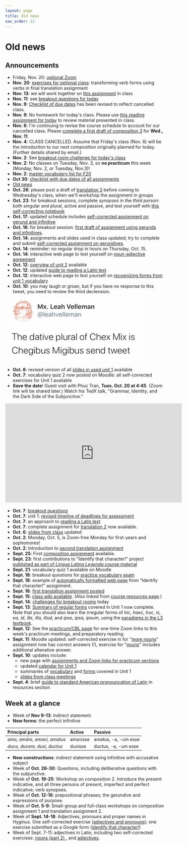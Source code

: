 ```yaml
---
layout: page
title: Old news
nav_order: 12
---
```



# Old news

## Announcements


- Friday, Nov. 20:   [optional Zoom](../assignments/optional1/)
- **Nov. 20**: [exercises for optional class](../breakouts/): transforming verb forms using verbs in final translation assignment
- **Nov. 13**: we will work together on [this assignment](../assignments/subjunctive2/) in class
- **Nov. 11**: see [breakout questions for today](../breakouts/)
- **Nov. 9**:  [Checklist of due dates](../checklist/) has been revised to reflect cancelled class.
- **Nov. 9**:  No homework for today's class.  Please use [this reading assignment for today](../assignments/indirect/) to review material presented in class.
- **Nov. 6**:  I'm continuing to revise the course schedule to account for our cancelled class. Please [complete a first draft of composition 3](../assignments/composition3/) for **Wed., Nov. 11**.
- **Nov. 4**: CLASS CANCELLED. Assume that Friday's class (Nov. 6) will be the introduction to our next composition originally planned for today. (Further details shared by email.)
- **Nov. 2**: See [breakout room challenge for today's class](../breakouts/)
- **Nov. 2**:  No classes on Tuesday, Nov. 3, so **no practicum** this week (Monday, Nov. 2, or Tuesday, Nov.3)!
- **Nov. 2**:  [master vocabulary list for F20](https://lingualatina.github.io/textbook/vocabulary/00-master/)
- **Oct 30**: [checklist with due dates of all assignments](../checklist/)
- [Old news](../oldnews/)
- **Oct. 26**: please post a draft of [translation 3](../assignments/translation3/) before coming to Wednesday's class, when we'll workshop the assignment in groups
- **Oct. 23**: for breakout sessions, complete *synopses* in the *third person*: both singular and plural, active and passive, and test yourself with [this self-correcting notebook](https://observablehq.com/@neelsmith/lingua-latina-legenda-unit-2-verb-synopsis?collection=@neelsmith/l3)
- **Oct. 17**:  updated schedule includes
[self-corrected assignment on gerund and infinitive](../assignments/review-verbal-nouns/)
- **Oct. 16**: for breakout session: [first draft of assignment using gerunds and infinitives](../assignments/gerund/exercise/).
- **Oct. 14**: assignments and slides used in class updated;  try to complete and submit [self-corrected assignment on gerundives](../assignments/gerundive/exercise/).
- **Oct. 14**: reminder: no regular drop in hours on Thursday, Oct. 15.
- **Oct. 14**: interactive web page to test yourself on [noun-adjective agreement](https://observablehq.com/@neelsmith/lingua-latina-legenda-unit-1-quiz-yourself-on-forms)
- **Oct. 12**: [overview of unit 2](../schedule/part2/) available
- **Oct. 12**: updated [guide to reading a Latin text](../reading/)
- **Oct. 12**: interactive web page to test yourself on [recognizing forms from unit 1 vocabulary](https://observablehq.com/@neelsmith/lingua-latina-legenda-test-yourself-on-unit-1-vocabulary?collection=@neelsmith/l3)
- **Oct. 10**:  you  may laugh or groan, but if you have no response to this tweet, you need to review the third declension.


![chexmix](../imgs/chexmix.png)

- **Oct. 8**:  revised version of all [slides in used unit 1](../slides/) available
- **Oct. 7**:  vocabulary quiz 2 now posted on Moodle: all self-corrected exercises for Unit 1 available
- **Save the date**!  Guest visit with Phuc Tran, **Tues. Oct. 20 at 4:45**.  (Zoom link will be shared later.)  Watch his TedX talk, "Grammar, Identity, and the Dark Side of the Subjunctive."  

<iframe width="560" height="315" src="https://www.youtube.com/embed/zeSVMG4GkeQ" frameborder="0" allow="accelerometer; autoplay; clipboard-write; encrypted-media; gyroscope; picture-in-picture" allowfullscreen></iframe>

- **Oct. 7**: [breakout questions](../breakouts/)
- **Oct. 7**: unit 1: [revised timeline of deadlines for assessment](../schedule/part1/timeline/)
- **Oct. 7**: an approach to [reading a Latin text](../reading/)
- **Oct. 7**: complete assignment for [translation 2](../assignments/translation2/) now available.
- **Oct. 6**: [slides from class](../slides/) updated
- **Oct. 2**: Monday, Oct. 5, is Zoom-free Monday for first-years and sophomores!
- **Oct. 2**: Introduction to [second translation assignment](../assignments/translation2/)
- **Sept. 25**:  First [composition assignment](../assignments/composition1/) available.
- **Sept. 23**: first contributions to "Identify that character!" project [published as part of *Lingua Latina Legenda* course material](https://lingualatina.github.io/courses/)
- **Sept. 21**: vocabulary quiz 1 available on Moodle
- **Sept. 18**: breakout questions for [practice vocabulary exam](../breakouts/)
- **Sept. 18**: example of [automatically formatted web page](../assignments/prosopography/sampleoutput/) from "Identify that character!" assignment.
- **Sept. 16**:  [first translation assignment posted](../assignments/translation1/)
- **Sept. 15**:  [class wiki available](../wiki/). (Also linked from [course resources page](../resources/).)
- **Sept. 14**:  [challenges for breakout rooms](../breakouts) today
- **Sept. 13**:   [Summary of regular forms](../schedule/part1/forms/) covered in Unit 1 now complete.  Note that you should also learn the irregular forms of *hic, haec, hoc*, *is, ea, id*, *ille, illa, illud*, and *ipse, ipsa, ipsum*, using the [paradigms in the L3 textbook](https://lingualatina.github.io/textbook/reference/pronouns-paradigms/).
- **Sept. 12**:  See the [practicum/CBL page](../practicum/) for one-time Zoom links to this week's practicum meetings, and preparatory reading.
- **Sept. 11**:  Moodle updated: self-corrected exercise in  for "[more nouns](assignments/nouns2/exercise/)" assignment now has correct answers (!), exercise for "[nouns](assignments/nouns/exercise/)" includes additional altenative answer.
- **Sept. 10**: updates include:
    - new page with [assignments and Zoom links for practicum sections](../practicum/)
    - updated [calendar for Unit 1](../schedule/part1/schedule/)
    - summaries of [vocabulary](schedule/part1/vocab/) and [forms](schedule/part1/forms/) covered in Unit 1
    - [slides from class meetings](../slides/)
- **Sept. 4**: brief [guide to standard American pronouncation of Latin](../resources/pronounciation/) in resources section



## Week at a glance


- Week of **Nov 9-13**: Indirect statement.
- **New forms**: the perfect infinitive


| Principal parts | Active | Passive     |
| :------------- | :------------- | :------------- |
| *amo, amāre, amavi, amatus*       | amav<span class="infinitive">isse</span>    | amatus, -a, -um esse |
| *duco, ducere, duxi, ductus* | dux<span class="infinitive">isse</span> | ductus, -a, -um esse |

- **New constructions**: indirect statement using infinitive with accusative subject
- Week of **Oct. 26-30**: Questions, including deliberative questions with the subjunctive.
- Week of **Oct. 19-25**:  Workshop on composition 2. Introduce the present indicative, and all three persons of present, imperfect and perfect indicative; verb synopses.
- Week of **Oct. 12-16**:  prepositional phrases; the gerundive and expressions of purpose.
- Week of **Oct. 5-9**: Small-group and full-class workshops on composition assignment 1 and translation assignment 2.
- Week of **Sept. 14-18**: Adjectives, pronouns and proper names in Hyginus. One self-corrected exercise ([adjectives and pronouns](../assignments/demonstratives/exercise/)); one exercise submitted as a Google form ([identify that character!](../assignments/prosopography/))
- Week of Sept. 7-11: adjectives in  Latin, including two self-corrected exercises: [nouns (part 2) ](../assignments/nouns2/exercise/), and [adjectives](../assignments/adjectives/exercise/).
